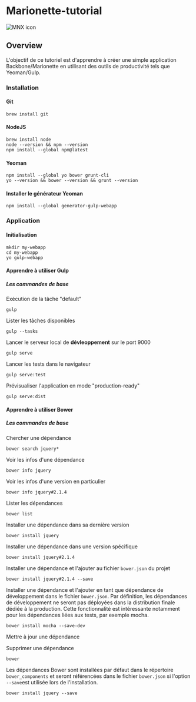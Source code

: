 # Marionette-tutorial
![MNX icon](http://mnemotix.com/v2/assets/images/logo.svg)

## Overview
L'objectif de ce tutoriel est d'apprendre à créer une simple application Backbone/Marionette en utilisant des outils de productivité tels que Yeoman/Gulp.

### Installation

#### Git

	brew install git
	
#### NodeJS
	
	brew install node
	node --version && npm --version
	npm install --global npm@latest
	
#### Yeoman

	npm install --global yo bower grunt-cli
	yo --version && bower --version && grunt --version
	
#### Installer le générateur Yeoman

	npm install --global generator-gulp-webapp
	

### Application

#### Initialisation

	mkdir my-webapp
	cd my-webapp
	yo gulp-webapp
	
#### Apprendre à utiliser Gulp

##### Les commandes de base

Exécution de la tâche "default"

	gulp
	
Lister les tâches disponibles

	gulp --tasks
	
Lancer le serveur local de ****dévleoppement**** sur le port 9000

	gulp serve
	
Lancer les tests dans le navigateur
	
	gulp serve:test

Prévisualiser l'application en mode "production-ready"

	gulp serve:dist

#### Apprendre à utiliser Bower

##### Les commandes de base
Chercher une dépendance

	bower search jquery*

Voir les infos d'une dépendance

	bower info jquery

Voir les infos d'une version en particulier

	bower info jquery#2.1.4

Lister les dépendances

	bower list
	
Installer une dépendance dans sa dernière version

	bower install jquery

Installer une dépendance dans une version spécifique

	bower install jquery#2.1.4

Installer une dépendance et l'ajouter au fichier ``bower.json`` du projet

	bower install jquery#2.1.4 --save

Installer une dépendance et l'ajouter en tant que dépendance de développement dans le fichier ``bower.json``. Par définition, les dépendances de développement ne seront pas déployées dans la distribution finale dédiée à la production. Cette fonctionnalité est intéressante notamment pour les dépendances liées aux tests, par exemple mocha.

	bower install mocha --save-dev
	
Mettre à jour une dépendance

	
Supprimer une dépendance

	bower

Les dépendances Bower sont installées par défaut dans le répertoire ``bower_components`` et seront référencées dans le fichier ``bower.json`` si l'option ``--save``est utilisée lors de l'installation.

	bower install jquery --save